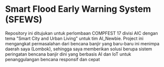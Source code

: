 # Smart Flood Early Warning System (SFEWS)
Repository ini ditujukan untuk perlombaan COMPFEST 17 divisi AIC dengan tema "Smart City and Urban Living" untuk tim AI_Newbie.
Project ini mengangkat permasalahan dari bencana banjir yang baru-baru ini menimpa daerah saya (Lombok), sehingga saya memberikan solusi berupa sistem peringatan bencana banjir dini yang berbasis AI dan IoT untuk penanggulangan bencana responsif dan cepat
